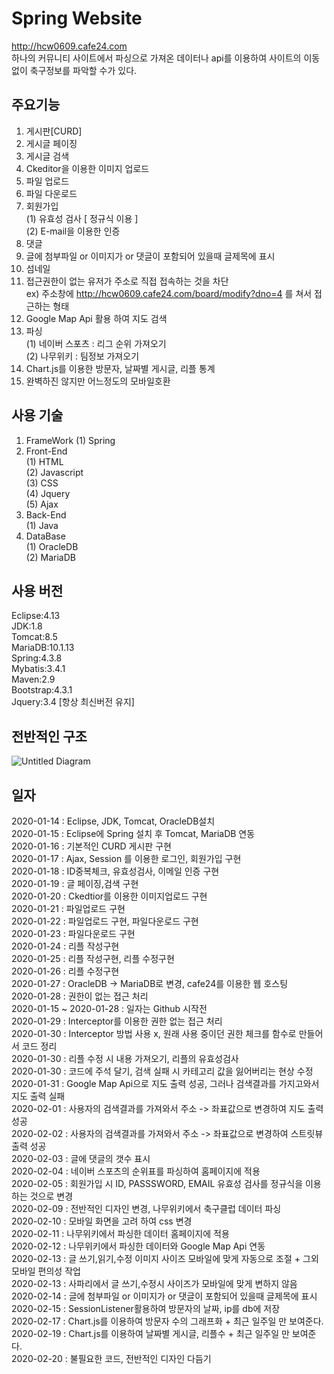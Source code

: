 # Spring Website  
http://hcw0609.cafe24.com  
하나의 커뮤니티 사이트에서 파싱으로 가져온 데이터나 api를 이용하여 사이트의 이동 없이 축구정보를 파악할 수가 있다. 

## 주요기능
1. 게시판[CURD] 
2. 게시글 페이징  
3. 게시글 검색  
4. Ckeditor을 이용한 이미지 업로드
5. 파일 업로드  
6. 파일 다운로드  
7. 회원가입  
    (1) 유효성 검사 [ 정규식 이용 ]   
    (2) E-mail을 이용한 인증  
8. 댓글    
9. 글에 첨부파일 or 이미지가 or 댓글이 포함되어 있을때 글제목에 표시   
10. 섬네일  
11. 접근권한이 없는 유저가 주소로 직접 접속하는 것을 차단  
    ex) 주소창에 http://hcw0609.cafe24.com/board/modify?dno=4 를 쳐서 접근하는 형태
12. Google Map Api 활용 하여 지도 검색  
13. 파싱  
    (1) 네이버 스포츠 : 리그 순위 가져오기  
    (2) 나무위키 : 팀정보 가져오기  
14. Chart.js를 이용한 방문자, 날짜별 게시글, 리플 통계 
15. 완벽하진 않지만 어느정도의 모바일호환  

## 사용 기술 
1. FrameWork
    (1) Spring  
2. Front-End     
    (1) HTML  
    (2) Javascript    
    (3) CSS    
    (4) Jquery    
    (5) Ajax    
3. Back-End  
    (1) Java
4. DataBase  
    (1) OracleDB  
    (2) MariaDB  
    
## 사용 버전  
Eclipse:4.13  
JDK:1.8  
Tomcat:8.5  
MariaDB:10.1.13  
Spring:4.3.8  
Mybatis:3.4.1  
Maven:2.9  
Bootstrap:4.3.1  
Jquery:3.4 [항상 최신버전 유지]  


## 전반적인 구조  
![Untitled Diagram](https://user-images.githubusercontent.com/60380909/75225560-33bbcc80-57ee-11ea-9217-0ab283cb4ba9.jpg)



## 일자
2020-01-14 : Eclipse, JDK, Tomcat, OracleDB설치  
2020-01-15 : Eclipse에 Spring 설치 후 Tomcat, MariaDB 연동  
2020-01-16 : 기본적인 CURD 게시판 구현  
2020-01-17 : Ajax, Session 를 이용한 로그인, 회원가입 구현  
2020-01-18 : ID중복체크, 유효성검사, 이메일 인증 구현  
2020-01-19 : 글 페이징,검색 구현  
2020-01-20 : Ckedtior를 이용한 이미지업로드 구현  
2020-01-21 : 파일업로드 구현  
2020-01-22 : 파일업로드 구현, 파일다운로드 구현  
2020-01-23 : 파일다운로드 구현  
2020-01-24 : 리플 작성구현  
2020-01-25 : 리플 작성구현, 리플 수정구현  
2020-01-26 : 리플 수정구현  
2020-01-27 : OracleDB -> MariaDB로 변경, cafe24를 이용한 웹 호스팅  
2020-01-28 : 권한이 없는 접근 처리  
2020-01-15 ~ 2020-01-28 : 일자는 Github 시작전  
2020-01-29 : Interceptor를 이용한 권한 없는 접근 처리  
2020-01-30 : Interceptor 방법 사용 x, 원래 사용 중이던 권한 체크를 함수로 만들어서 코드 정리  
2020-01-30 : 리플 수정 시 내용 가져오기, 리플의 유효성검사  
2020-01-30 : 코드에 주석 달기, 검색 실패 시 카테고리 값을 잃어버리는 현상 수정  
2020-01-31 : Google Map Api으로 지도 출력 성공, 그러나 검색결과를 가지고와서 지도 출력 실패  
2020-02-01 : 사용자의 검색결과를 가져와서 주소 -> 좌표값으로 변경하여 지도 출력 성공    
2020-02-02 : 사용자의 검색결과를 가져와서 주소 -> 좌표값으로 변경하여 스트릿뷰 출력 성공  
2020-02-03 : 글에 댓글의 갯수 표시  
2020-02-04 : 네이버 스포츠의 순위표를 파싱하여 홈페이지에 적용  
2020-02-05 : 회원가입 시 ID, PASSSWORD, EMAIL 유효성 검사를 정규식을 이용하는 것으로 변경  
2020-02-09 : 전반적인 디자인 변경, 나무위키에서 축구클럽 데이터 파싱  
2020-02-10 : 모바일 화면을 고려 하여 css 변경  
2020-02-11 : 나무위키에서 파싱한 데이터 홈페이지에 적용  
2020-02-12 : 나무위키에서 파싱한 데이터와 Google Map Api 연동  
2020-02-13 : 글 쓰기,읽기,수정 이미지 사이즈 모바일에 맞게 자동으로 조절 + 그외 모바일 편의성 작업  
2020-02-13 : 사파리에서 글 쓰기,수정시 사이즈가 모바일에 맞게 변하지 않음  
2020-02-14 : 글에 첨부파일 or 이미지가 or 댓글이 포함되어 있을때 글제목에 표시  
2020-02-15 : SessionListener활용하여 방문자의 날짜, ip를 db에 저장   
2020-02-17 : Chart.js를 이용하여 방문자 수의 그래프화  + 최근 일주일 만 보여준다.  
2020-02-19 : Chart.js를 이용하여 날짜별 게시글, 리플수 + 최근 일주일 만 보여준다.  
2020-02-20 : 불필요한 코드, 전반적인 디자인 다듬기  

